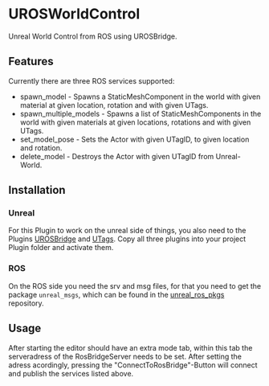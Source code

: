 # UROSWorldControl
Unreal World Control from ROS using UROSBridge.

## Features
Currently there are three ROS services supported:
* spawn_model - Spawns a StaticMeshComponent in the world with given material at given location, rotation and with given UTags.
* spawn_multiple_models - Spawns a list of StaticMeshComponents in the world with given materials at given locations, rotations and with given UTags.
* set_model_pose - Sets the Actor with given UTagID, to given location and rotation.
* delete_model - Destroys the Actor with given UTagID from Unreal-World.

## Installation
### Unreal
For this Plugin to work on the unreal side of things, you also need to the Plugins [UROSBridge](https://github.com/robcog-iai/UROSBridge) and [UTags](https://github.com/robcog-iai/UTags). Copy all three plugins into your project Plugin folder and activate them.

### ROS
On the ROS side you need the srv and msg files, for that you need to get the package `unreal_msgs`, which can be found in the [unreal_ros_pkgs](https://github.com/robcog-iai/unreal_ros_pkgs) repository.

## Usage
After starting the editor should have an extra mode tab, within this tab the serveradress of the RosBridgeServer needs to be set. After setting the adress acordingly, pressing the "ConnectToRosBridge"-Button will connect and publish the services listed above.
